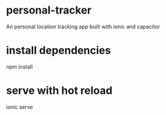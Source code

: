 # personal-tracker
An personal location tracking app built with ionic and capacitor

# install dependencies
npm install

# serve with hot reload
ionic serve
